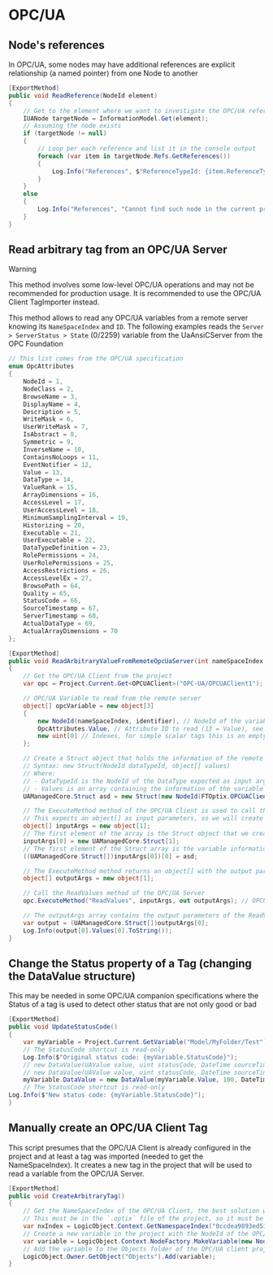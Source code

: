 # OPC/UA

## Node's references

In OPC/UA, some nodes may have additional references are explicit relationship (a named pointer) from one Node to another

```csharp
[ExportMethod]
public void ReadReference(NodeId element)
{
    // Get to the element where we want to investigate the OPC/UA references
    IUANode targetNode = InformationModel.Get(element);
    // Assuming the node exists
    if (targetNode != null)
    {
        // Loop per each reference and list it in the console output
        foreach (var item in targetNode.Refs.GetReferences())
        {
            Log.Info("References", $"ReferenceTypeId: {item.ReferenceTypeId}, TargetNodeId: {item.TargetNodeId}, TargetNode: {item.TargetNode.BrowseName}");
        }
    }
    else
    {
        Log.Info("References", "Cannot find such node in the current project");
    }
}
```

## Read arbitrary tag from an OPC/UA Server

> [!WARNING]
> This method involves some low-level OPC/UA operations and may not be recommended for production usage. It is recommended to use the OPC/UA Client TagImporter instead.

This method allows to read any OPC/UA variables from a remote server knowing its `NameSpaceIndex` and `ID`. The following examples reads the `Server > ServerStatus > State` (0/2259) variable from the UaAnsiCServer from the OPC Foundation 

```csharp
// This list comes from the OPC/UA specification
enum OpcAttributes
{
    NodeId = 1,
    NodeClass = 2,
    BrowseName = 3,
    DisplayName = 4,
    Description = 5,
    WriteMask = 6,
    UserWriteMask = 7,
    IsAbstract = 8,
    Symmetric = 9,
    InverseName = 10,
    ContainsNoLoops = 11,
    EventNotifier = 12,
    Value = 13,
    DataType = 14,
    ValueRank = 15,
    ArrayDimensions = 16,
    AccessLevel = 17,
    UserAccessLevel = 18,
    MinimumSamplingInterval = 19,
    Historizing = 20,
    Executable = 21,
    UserExecutable = 22,
    DataTypeDefinition = 23,
    RolePermissions = 24,
    UserRolePermissions = 25,
    AccessRestrictions = 26,
    AccessLevelEx = 27,
    BrowsePath = 64,
    Quality = 65,
    StatusCode = 66,
    SourceTimestamp = 67,
    ServerTimestamp = 68,
    ActualDataType = 69,
    ActualArrayDimensions = 70
};

[ExportMethod]
public void ReadArbitraryValueFromRemoteOpcUaServer(int nameSpaceIndex, uint identifier)
{
    // Get the OPC/UA Client from the project
    var opc = Project.Current.Get<OPCUAClient>("OPC-UA/OPCUAClient1");

    // OPC/UA Variable to read from the remote server
    object[] opcVariable = new object[3]
    {
        new NodeId(nameSpaceIndex, identifier), // NodeId of the variable to read (UaExpert can be used to get these values)
        OpcAttributes.Value, // Attribute ID to read (13 = Value), see enumeration above
        new uint[0] // Indexes, for simple scalar tags this is an empty array
    };

    // Create a Struct object that holds the information of the remote variable to be passed to the OPC/UA Client
    // Syntax: new Struct(NodeId dataTypeId, object[] values)
    // Where:
    // - DataTypeId is the NodeId of the DataType expected as input argument of the method (50 is the ReadValues DataType)
    // - Values is an array containing the information of the variable to read
    UAManagedCore.Struct asd = new Struct(new NodeId(FTOptix.OPCUAClient.ObjectTypes.OPCUAClient.NamespaceIndex, 50), opcVariable);

    // The ExecuteMethod method of the OPC/UA Client is used to call the ReadValues method of the OPC/UA Server
    // This expects an object[] as input parameters, so we will create a mono-dimensional array with the Struct object
    object[] inputArgs = new object[1];
    // The first element of the array is the Struct object that we created
    inputArgs[0] = new UAManagedCore.Struct[1];
    // The first element of the Struct array is the variable information to read
    ((UAManagedCore.Struct[])inputArgs[0])[0] = asd;

    // The ExecuteMethod method returns an object[] with the output parameters of the method
    object[] outputArgs = new object[1];

    // Call the ReadValues method of the OPC/UA Server
    opc.ExecuteMethod("ReadValues", inputArgs, out outputArgs); // OPCUA\OPCUAClient\OPCUAClient\Module.xml.in

    // The outputArgs array contains the output parameters of the ReadValues method
    var output = (UAManagedCore.Struct[])outputArgs[0];
    Log.Info(output[0].Values[0].ToString());
}
```

## Change the Status property of a Tag (changing the DataValue structure)

This may be needed in some OPC/UA companion specifications where the Status of a tag is used to detect other status that are not only good or bad

```csharp
[ExportMethod]
public void UpdateStatusCode()
{
    var myVariable = Project.Current.GetVariable("Model/MyFolder/Test");
    // The StatusCode shortcut is read-only
    Log.Info($"Original status code: {myVariable.StatusCode}");
    // new DataValue(UAValue value, uint statusCode, DateTime sourceTimestamp)
    // new DataValue(UAValue value, uint statusCode, DateTime sourceTimestamp, DateTime serverTimestamp)
    myVariable.DataValue = new DataValue(myVariable.Value, 100, DateTime.UtcNow);
    // The StatusCode shortcut is read-only
Log.Info($"New status code: {myVariable.StatusCode}");
}
```

## Manually create an OPC/UA Client Tag

This script presumes that the OPC/UA Client is already configured in the project and at least a tag was imported (needed to get the NameSpaceIndex). It creates a new tag in the project that will be used to read a variable from the OPC/UA Server.

```csharp
[ExportMethod]
public void CreateArbitraryTag()
{
    // Get the NameSpaceIndex of the OPC/UA Client, the best solution would be to read it from an imported tag.
    // This must be in the `.optix` file of the project, so it must be a known index.
    var nxIndex = LogicObject.Context.GetNamespaceIndex("0ccdea9893ed5102b4fae754ef1732f7#http://www.unifiedautomation.com/DemoServer/");
    // Create a new variable in the project with the NodeId of the OPC/UA variable to read in the remote server
    var variable = LogicObject.Context.NodeFactory.MakeVariable(new NodeId(nxIndex, "Demo.Static.Scalar.Double"+), "Double", OpcUa.DataTypes.Double, OpcUa.VariableTypes.BaseDataVariableType);
    // Add the variable to the Objects folder of the OPC/UA client project
    LogicObject.Owner.GetObject("Objects").Add(variable);
}
